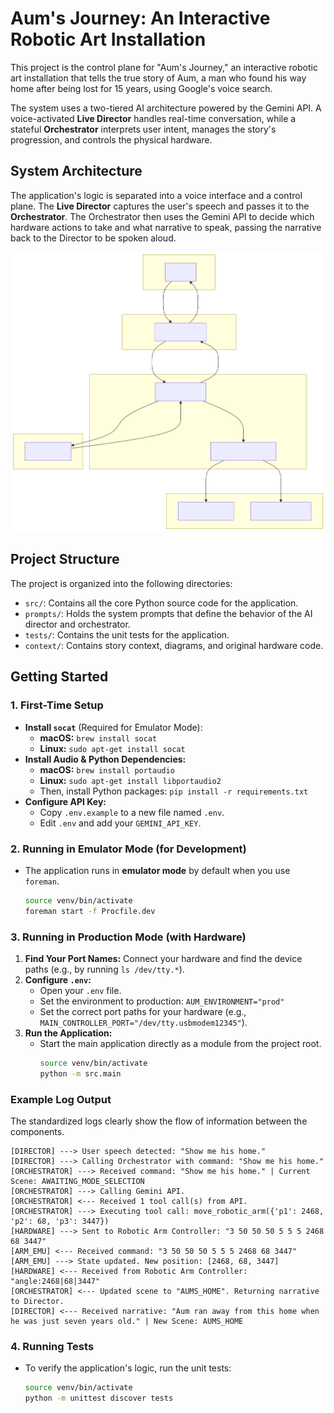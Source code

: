# Aum's Journey: An Interactive Robotic Art Installation

This project is the control plane for "Aum's Journey," an interactive robotic art installation that tells the true story of Aum, a man who found his way home after being lost for 15 years, using Google's voice search.

The system uses a two-tiered AI architecture powered by the Gemini API. A voice-activated **Live Director** handles real-time conversation, while a stateful **Orchestrator** interprets user intent, manages the story's progression, and controls the physical hardware.

## System Architecture

The application's logic is separated into a voice interface and a control plane. The **Live Director** captures the user's speech and passes it to the **Orchestrator**. The Orchestrator then uses the Gemini API to decide which hardware actions to take and what narrative to speak, passing the narrative back to the Director to be spoken aloud.

![System Architecture Diagram](context/new_architecture_diagram.svg)

## Project Structure

The project is organized into the following directories:
-   `src/`: Contains all the core Python source code for the application.
-   `prompts/`: Holds the system prompts that define the behavior of the AI director and orchestrator.
-   `tests/`: Contains the unit tests for the application.
-   `context/`: Contains story context, diagrams, and original hardware code.

## Getting Started

### 1. First-Time Setup
- **Install `socat`** (Required for Emulator Mode):
  - **macOS:** `brew install socat`
  - **Linux:** `sudo apt-get install socat`
- **Install Audio & Python Dependencies:**
  - **macOS:** `brew install portaudio`
  - **Linux:** `sudo apt-get install libportaudio2`
  - Then, install Python packages: `pip install -r requirements.txt`
- **Configure API Key:**
  - Copy `.env.example` to a new file named `.env`.
  - Edit `.env` and add your `GEMINI_API_KEY`.

### 2. Running in Emulator Mode (for Development)
- The application runs in **emulator mode** by default when you use `foreman`.
  ```bash
  source venv/bin/activate
  foreman start -f Procfile.dev
  ```

### 3. Running in Production Mode (with Hardware)
1.  **Find Your Port Names:** Connect your hardware and find the device paths (e.g., by running `ls /dev/tty.*`).
2.  **Configure `.env`:**
    - Open your `.env` file.
    - Set the environment to production: `AUM_ENVIRONMENT="prod"`
    - Set the correct port paths for your hardware (e.g., `MAIN_CONTROLLER_PORT="/dev/tty.usbmodem12345"`).
3.  **Run the Application:**
    - Start the main application directly as a module from the project root.
      ```bash
      source venv/bin/activate
      python -m src.main
      ```

### Example Log Output
The standardized logs clearly show the flow of information between the components.

```
[DIRECTOR] ---> User speech detected: "Show me his home."
[DIRECTOR] ---> Calling Orchestrator with command: "Show me his home."
[ORCHESTRATOR] ---> Received command: "Show me his home." | Current Scene: AWAITING_MODE_SELECTION
[ORCHESTRATOR] ---> Calling Gemini API.
[ORCHESTRATOR] <--- Received 1 tool call(s) from API.
[ORCHESTRATOR] ---> Executing tool call: move_robotic_arm({'p1': 2468, 'p2': 68, 'p3': 3447})
[HARDWARE] ---> Sent to Robotic Arm Controller: "3 50 50 50 5 5 5 2468 68 3447"
[ARM_EMU] <--- Received command: "3 50 50 50 5 5 5 2468 68 3447"
[ARM_EMU] ---> State updated. New position: [2468, 68, 3447]
[HARDWARE] <--- Received from Robotic Arm Controller: "angle:2468|68|3447"
[ORCHESTRATOR] <--- Updated scene to "AUMS_HOME". Returning narrative to Director.
[DIRECTOR] <--- Received narrative: "Aum ran away from this home when he was just seven years old." | New Scene: AUMS_HOME
```

### 4. Running Tests
- To verify the application's logic, run the unit tests:
  ```bash
  source venv/bin/activate
  python -m unittest discover tests
  ```